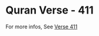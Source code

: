 # Quran Verse - 411 

For more infos, See [Verse 411](https://www.quranbookk.com/quran/search?q=411)